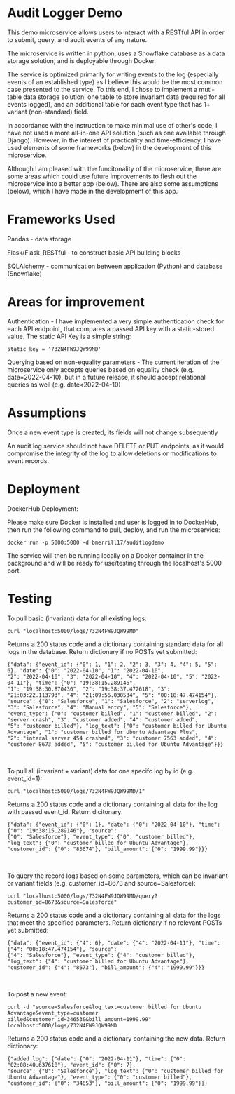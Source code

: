 # Audit Logger Demo

This demo microservice allows users to interact with a RESTful API in order to submit, query, and audit events of any nature.

The microservice is written in python, uses a Snowflake database as a data storage solution, and is deployable through Docker.

The service is optimized primarily for writing events to the log (especially events of an established type) as I believe this would be
the most common case presented to the service. To this end, I chose to implement a muti-table data storage solution: one table to store
invariant data (required for all events logged), and an additional table for each event type that has 1+ variant (non-standard)
field.

In accordance with the instruction to make minimal use of other's code, I have not used a more all-in-one API solution
(such as one available through Django). However, in the interest of practicality and time-efficiency, I have used elements
of some frameworks (below) in the development of this microservice.

Although I am pleased with the funcitonality of the microservice, there are some areas which could use future improvements
to flesh out the microservice into a better app (below). There are also some assumptions (below), which I have made in the
development of this app.

# Frameworks Used

Pandas - data storage

Flask/Flask_RESTful - to construct basic API building blocks

SQLAlchemy - communication between application (Python) and database (Snowflake)

# Areas for improvement

Authentication - I have implemented a very simple authentication check for each API endpoint, that compares a passed API key
with a static-stored value. The static API Key is a simple string:
```
static_key = '732N4FW9JQW99MD'
```

Querying based on non-equality parameters - The current iteration of the microservice only accepts queries based on equality
check (e.g. date=2022-04-10), but in a future release, it should accept relational queries as well (e.g. date<2022-04-10)

# Assumptions

Once a new event type is created, its fields will not change subsequently

An audit log service should not have DELETE or PUT endpoints, as it would compromise the integrity of the log to allow
deletions or modifications to event records.

# Deployment

DockerHub Deployment:

Please make sure Docker is installed and user is logged in to DockerHub, then run the following command to pull, deploy,
and run the microservice:

```
docker run -p 5000:5000 -d bmerrill17/auditlogdemo
```

The service will then be running locally on a Docker container in the background and will be ready for use/testing through
the localhost's 5000 port.

# Testing

To pull basic (invariant) data for all existing logs:

```
curl "localhost:5000/logs/732N4FW9JQW99MD"
```

Returns a 200 status code and a dictionary containing standard data for all logs in the database. Return dictionary if no POSTs yet submitted:
```
{"data": {"event_id": {"0": 1, "1": 2, "2": 3, "3": 4, "4": 5, "5": 6}, "date": {"0": "2022-04-10", "1": "2022-04-10",
"2": "2022-04-10", "3": "2022-04-10", "4": "2022-04-10", "5": "2022-04-11"}, "time": {"0": "19:38:15.289146",
"1": "19:38:30.870430", "2": "19:38:37.472618", "3": "21:03:22.113793", "4": "21:09:56.030534", "5": "00:18:47.474154"},
"source": {"0": "Salesforce", "1": "Salesforce", "2": "serverlog", "3": "Salesforce", "4": "Manual entry", "5": "Salesforce"},
"event_type": {"0": "customer billed", "1": "customer billed", "2": "server crash", "3": "customer added", "4": "customer added",
"5": "customer billed"}, "log_text": {"0": "customer billed for Ubuntu Advantage", "1": "customer billed for Ubuntu Advantage Plus",
"2": "interal server 454 crashed", "3": "customer 7563 added", "4": "customer 8673 added", "5": "customer billed for Ubuntu Advantage"}}}
```
<br>

To pull all (invariant + variant) data for one specifc log by id (e.g. event_id=1):

```
curl "localhost:5000/logs/732N4FW9JQW99MD/1"
```

Returns a 200 status code and a dictionary containing all data for the log with passed event_id. Return dicitonary:
```
{"data": {"event_id": {"0": 1}, "date": {"0": "2022-04-10"}, "time": {"0": "19:38:15.289146"}, "source":
{"0": "Salesforce"}, "event_type": {"0": "customer billed"}, "log_text": {"0": "customer billed for Ubuntu Advantage"},
"customer_id": {"0": "83674"}, "bill_amount": {"0": "1999.99"}}}
```

<br>

To query the record logs based on some parameters, which can be invariant or variant fields (e.g. customer_id=8673 and
source=Salesforce):

```
curl "localhost:5000/logs/732N4FW9JQW99MD/query?customer_id=8673&source=Salesforce"
```

Returns a 200 status code and a dictionary containing all data for the logs that meet the specified parameters.
Return dictionary if no relevant POSTs yet submitted:

```
{"data": {"event_id": {"4": 6}, "date": {"4": "2022-04-11"}, "time": {"4": "00:18:47.474154"}, "source":
{"4": "Salesforce"}, "event_type": {"4": "customer billed"}, "log_text": {"4": "customer billed for Ubuntu Advantage"},
"customer_id": {"4": "8673"}, "bill_amount": {"4": "1999.99"}}}
```

<br>

To post a new event:

```
curl -d "source=Salesforce&log_text=customer billed for Ubuntu Advantage&event_type=customer billed&customer_id=34653&&bill_amount=1999.99" localhost:5000/logs/732N4FW9JQW99MD
```

Returns a 200 status code and a dictionary containing the new data. Return dictionary:

```
{"added log": {"date": {"0": "2022-04-11"}, "time": {"0": "02:08:40.637618"}, "event_id": {"0": 7},
"source": {"0": "Salesforce"}, "log_text": {"0": "customer billed for Ubuntu Advantage"}, "event_type": {"0": "customer billed"},
"customer_id": {"0": "34653"}, "bill_amount": {"0": "1999.99"}}}
```
